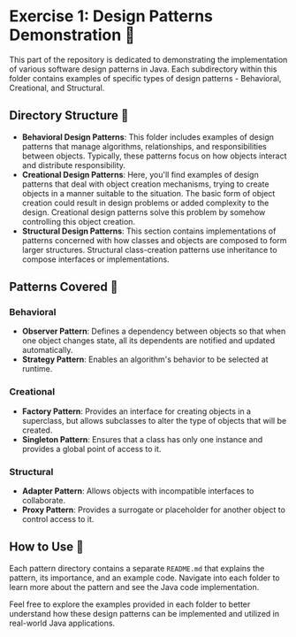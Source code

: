 # Exercise 1: Design Patterns Demonstration 🧩

This part of the repository is dedicated to demonstrating the implementation of various software design patterns in Java. Each subdirectory within this folder contains examples of specific types of design patterns - Behavioral, Creational, and Structural.

## Directory Structure 📂

- **Behavioral Design Patterns**: This folder includes examples of design patterns that manage algorithms, relationships, and responsibilities between objects. Typically, these patterns focus on how objects interact and distribute responsibility.
- **Creational Design Patterns**: Here, you'll find examples of design patterns that deal with object creation mechanisms, trying to create objects in a manner suitable to the situation. The basic form of object creation could result in design problems or added complexity to the design. Creational design patterns solve this problem by somehow controlling this object creation.
- **Structural Design Patterns**: This section contains implementations of patterns concerned with how classes and objects are composed to form larger structures. Structural class-creation patterns use inheritance to compose interfaces or implementations.

## Patterns Covered 📘

### Behavioral
- **Observer Pattern**: Defines a dependency between objects so that when one object changes state, all its dependents are notified and updated automatically.
- **Strategy Pattern**: Enables an algorithm's behavior to be selected at runtime.

### Creational
- **Factory Pattern**: Provides an interface for creating objects in a superclass, but allows subclasses to alter the type of objects that will be created.
- **Singleton Pattern**: Ensures that a class has only one instance and provides a global point of access to it.

### Structural
- **Adapter Pattern**: Allows objects with incompatible interfaces to collaborate.
- **Proxy Pattern**: Provides a surrogate or placeholder for another object to control access to it.

## How to Use 🚀

Each pattern directory contains a separate `README.md` that explains the pattern, its importance, and an example code. Navigate into each folder to learn more about the pattern and see the Java code implementation.

Feel free to explore the examples provided in each folder to better understand how these design patterns can be implemented and utilized in real-world Java applications.
